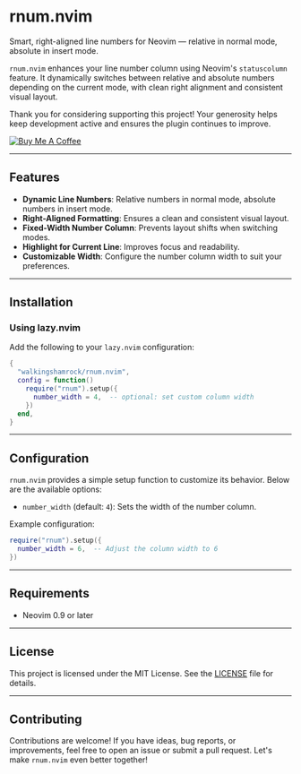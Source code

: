 # rnum.nvim

Smart, right-aligned line numbers for Neovim — relative in normal mode, absolute in insert mode.

`rnum.nvim` enhances your line number column using Neovim's `statuscolumn` feature. It dynamically switches between relative and absolute numbers depending on the current mode, with clean right alignment and consistent visual layout.

Thank you for considering supporting this project! Your generosity helps keep development active and ensures the plugin continues to improve.

[![Buy Me A Coffee](https://img.shields.io/badge/-Buy%20me%20a%20coffee-yellow?style=for-the-badge&logo=buy-me-a-coffee&logoColor=white)](https://www.buymeacoffee.com/walkingshamrock)

---

## Features

- **Dynamic Line Numbers**: Relative numbers in normal mode, absolute numbers in insert mode.
- **Right-Aligned Formatting**: Ensures a clean and consistent visual layout.
- **Fixed-Width Number Column**: Prevents layout shifts when switching modes.
- **Highlight for Current Line**: Improves focus and readability.
- **Customizable Width**: Configure the number column width to suit your preferences.

---

## Installation

### Using lazy.nvim

Add the following to your `lazy.nvim` configuration:

```lua
{
  "walkingshamrock/rnum.nvim",
  config = function()
    require("rnum").setup({
      number_width = 4,  -- optional: set custom column width
    })
  end,
}
```

---

## Configuration

`rnum.nvim` provides a simple setup function to customize its behavior. Below are the available options:

- `number_width` (default: `4`): Sets the width of the number column.

Example configuration:

```lua
require("rnum").setup({
  number_width = 6,  -- Adjust the column width to 6
})
```

---

## Requirements

- Neovim 0.9 or later

---

## License

This project is licensed under the MIT License. See the [LICENSE](./LICENSE) file for details.

---

## Contributing

Contributions are welcome! If you have ideas, bug reports, or improvements, feel free to open an issue or submit a pull request. Let's make `rnum.nvim` even better together!